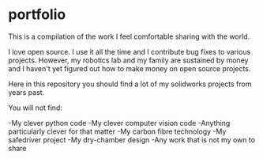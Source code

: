 # portfolio
This is a compilation of the work I feel comfortable sharing with the world.

I love open source. I use it all the time and I contribute bug fixes to various projects. However, my robotics lab and my family are sustained by money and I haven't yet figured out how to make money on open source projects.

Here in this repository you should find a lot of my solidworks projects from years past.

You will not find:

  -My clever python code
  -My clever computer vision code
  -Anything particularly clever for that matter
  -My carbon fibre technology
  -My safedriver project
  -My dry-chamber design
  -Any work that is not my own to share
